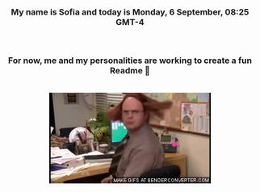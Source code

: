 


<div align="center">
<h3 >My name is Sofia and today is Monday, 6 September, 08:25 GMT-4</h3><br>
<h3 >For now, me and my personalities are working to create a fun Readme 👋
</h3><br>
<img src='img/dwight.gif' alt='working...'/>
</div>

